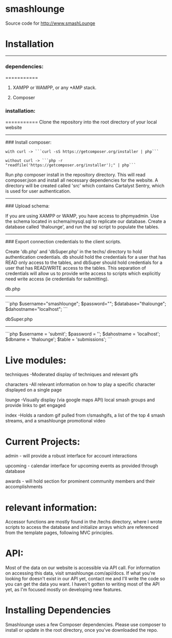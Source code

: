 smashlounge
===========

Source code for http://www.smashLounge

<h1> Installation </h1>
<hr>

### dependencies:
===========
1. XAMPP or WAMPP, or any *AMP stack.

2. Composer


### installation:
===========
Clone the repository into the root directory of your local website

<hr>
### Install composer:

	with curl -> ```curl -sS https://getcomposer.org/installer | php```

	without curl -> ```php -r "readfile('https://getcomposer.org/installer');" | php```

Run php composer install in the repository directory. This will read composer.json and install
all necessary dependencies for the website. A directory will be created called 'src' which contains
Cartalyst Sentry, which is used for user authentication.
<hr>
### Upload schema:

If you are using XAMPP or WAMP, you have access to phpmyadmin. Use the schema located in schema/mysql.sql
to replicate our database. Create a database called 'thalounge', and run the sql script to populate the tables.

<hr>
### Export connection credentials to the client scripts.

Create 'db.php' and 'dbSuper.php' in the techs/ directory to hold authentication credentials.
db should hold the credentials for a user that has READ only access to the tables, and dbSuper should hold credentials for a user that has READ/WRITE access to the tables. This separation of credentials will allow us to provide write access to scripts which explicitly need write access (ie credentials for submitting).

db.php 
<hr>
```php
$username="smashlounge";
$password="";
$database="thalounge";
$dahostname="localhost";
```

dbSuper.php
<hr>
```php
$username = 'submit';
$password = '';
$dahostname = 'localhost';
$dbname = 'thalounge';
$table = 'submissions';
```


Live modules:
===========


techniques
	-Moderated display of techniques and relevant gifs

characters
	-All relevant information on how to play a specific character displayed on a single page

lounge
	-Visually display (via google maps API) local smash groups and provide links to get engaged

index
	-Holds a random gif pulled from r/smashgifs, a list of the top 4 smash streams, and a smashlounge promotional video

Current Projects:
===========



admin
	- will provide a robust interface for account interactions

upcoming
	- calendar interface for upcoming events as provided through database

awards
	- will hold section for prominent community members and their accomplishments


relevant information:
===========
Accessor functions are mostly found in the /techs directory, where I wrote scripts to access the database and initialize arrays which are referenced from the template pages, following MVC principles.


API:
===========
Most of the data on our website is accessible via API call. For information on accessing this data, visit smashlounge.com/api/docs. If what you're looking for doesn't exist in our API yet, contact me and I'll write the code so you can get the data you want. I haven't gotten to writing most of the API yet, as I'm focused mostly on developing new features.

Installing Dependencies
=======================

Smashlounge uses a few Composer dependencies.  Please use composer to install or update in the root directory, once you've downloaded the repo.